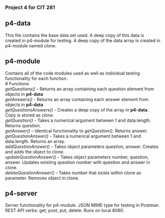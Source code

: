 ### Project 4 for CIT 281

## p4-data
This file contains the base data set used. A deep copy of this data is created in p4-module for testing. A deep copy of the data array is created in p4-module named _clone_.

## p4-module
Contains all of the code modules used as well as individual testing functionality for each function.<br>
    # Functions<br>
    _getQuestions()_ - Returns an array containing each question element from objects in **p4-data**
    <br>
    _getAnswers()_ - Returns an array containing each answer element from objects in **p4-data**
    <br>
    _getQuestionsAnswers()_ - Creates a deep copy of the array in **p4-data**. Copy is stored as _clone_.
    <br>
    _getQuestion()_ - Takes a numerical argument between 1 and data.length. Returns question.
    <br>
    _getAnswer()_ - Identical functionality to _getQuestion()_. Returns answer.
    <br>
    _getQuestionAnswer()_ - Takes a numerical argument between 1 and data.length. Returns an array.
    <br>
    _addQuestionAnswer()_ - Takes object parameters question, answer. Creates and adds the object to clone.
    <br>
    _updateQuestionAnswer()_ - Takes object parameters number, question, answer. Updates existing question number with question and answer in clone.
    <br>
    _deleteQuestionAnswer()_ - Takes number that exists within clone as parameter. Removes object in clone.

## p4-server
Server functionality for p4-module. JSON MIME type for testing in Postman. REST API verbs: get, post, put, delete. Runs on local 8080.
